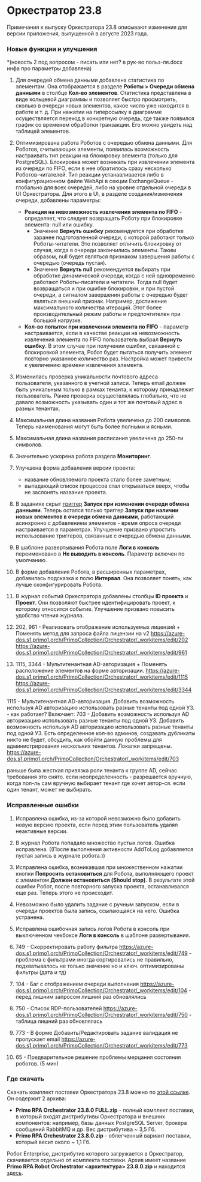 # Оркестратор 23.8

Примечания к выпуску Оркестратора 23.8 описывают изменения для версии приложения, выпущенной в августе 2023 года.

### Новые функции и улучшения

*(новость 2 под вопросом - писать или нет? в рук-во польз-ля.docx инфа про параметры добавлена)

1. Для очередей обмена данными добавлена статистика по элементам. Она отображается в разделе **Роботы > Очереди обмена данными** в столбце **Кол-во элементов**. Статистика представлена в виде кольцевой диаграммы и позволяет быстро просмотреть, сколько в очереди новых элементов, какое число уже находится в работе и т. д. При нажатии на гиперссылку в диаграмме осуществляется переход в конкретную очередь, где также появился график со временем обработки транзакции. Его можно увидеть над таблицей элементов. 
1. Оптимизирована работа Роботов с очередью обмена данными. Для Роботов, считывающих элементы, появилась возможность настраивать тип реакции на блокировку элемента (только для PostgreSQL). Блокировка может возникать при извлечении элемента из очереди по FIFO, если в нее обратилось сразу несколько Роботов-читателей. Тип реакции устанавливается либо в конфигурационном файле WebApi в секции ExchangeQueue - глобально для всех очередей, либо на уровне отдельной очереди в UI Оркестратора. Для этого в UI, в разделе создания/изменения очереди, добавлены параметры:
   * **Реакция на невозможность извлечения элемента по FIFO** - определяет, что следует возвращать Роботу при блокировке элемента: null или ошибку.
     * Значение **Вернуть ошибку** рекомендуется при обработке заранее подготовленной очереди, с которой работают только Роботы-читатели. Это позволяет отличить блокировку от случая, когда в очереди закончились элементы. Таким образом, null будет являться признаком завершения работы с очередью (очередь пустая).
     * Значение **Вернуть null** рекомендуется выбирать при обработке динамической очереди, когда с ней одновременно работают Роботы-писатели и читатели. Тогда null будет возвращаться и при ошибке блокировки, и при пустой очереди, а сигналом завершения работы с очередью будет являться внешний признак. Например, достижение максимального количества итераций. Этот более производительный режим работы и предпочтителен при большой нагрузке.
   * **Кол-во попыток при извлечении элемента по FIFO** - параметр настраивается, если в качестве реакции на невозможность извлечения элемента по FIFO пользователь выбрал **Вернуть ошибку**. В этом случае при получении ошибки, связанной с блокировкой элемента, Робот будет пытаться получить элемент повторно указанное количество раз. Настройка может привести к увеличению времени извлечения элемента.
1. Изменилась проверка уникальности почтового адреса пользователя, указанного в учетной записи. Теперь email должен быть уникальным только в рамках тенанта, к которому принадлежит пользователь. Ранее проверка осуществлялась глобально, что не давало возможность указывать один и тот же почтовый адрес в разных тенантах.
1. Максимальная длина названия Робота увеличена до 200 символов. Теперь наименования могут быть более полными и ясными.
1. Максимальная длина названия расписания увеличена до 250-ти символов.
1. Значительно ускорена работа раздела **Мониторинг**. 
1. Улучшена форма добавления версии проекта:
   * название обновляемого проекта стало более заметным;
   * выпадающий список процессов стал открываться вверх, чтобы не заслонять название проекта.
1. В заданиях скрыт [триггер](https://docs.primo-rpa.ru/primo-rpa/orchestrator/basics/tasks#vidy-triggerov) **Запуск при изменении очереди обмена данными**. Теперь остался только триггер **Запуск при наличии новых элементов в очереди обмена данными**, работающий асинхронно с добавлением элементов - время опроса очереди настраивается в параметрах. Улучшение призвано упростить использование триггеров, связанных с очередью обмена данными.
1. В шаблоне развертывания Робота поле **Логи в консоль** переименовано в **Не выводить в консоль**. Параметр включен по умолчанию.
1. В форме добавления Робота, в расширенных параметрах, добавилась подсказка к полю **Интервал**. Она позволяет понять, как лучше сконфигурировать Робота.
1. В журнал событий Оркестратора добавлены столбцы **ID проекта** и **Проект**. Они позволяют быстрее идентифицировать проект, к которому относится событие. Улучшение призвано повысить удобство чтения журнала.
1. 202, 961 - Реализовать отображение используемых лицензий + Поменять метод для запроса файла лицензии на v2
https://azure-dos.s1.primo1.orch/PrimoCollection/Orchestrator/_workitems/edit/202
https://azure-dos.s1.primo1.orch/PrimoCollection/Orchestrator/_workitems/edit/961





1. 1115, 3344 - Мультитенантная AD-авторизация + Поменять расположение элементов на форме авторизации.
https://azure-dos.s1.primo1.orch/PrimoCollection/Orchestrator/_workitems/edit/1115
https://azure-dos.s1.primo1.orch/PrimoCollection/Orchestrator/_workitems/edit/3344

1115 - Мультитенантная AD-авторизация. Добавить возможность используя AD авторизацию использовать разные тенанты под одной УЗ. - как работает?
Включает:
    703 - Добавить возможность используя AD авторизацию использовать разные тенанты под одной УЗ. Добавить возможность используя AD авторизацию использовать разные тенанты под одной УЗ. Есть определенное кол-во админов, создавать дубликаты никто не будет, обсудить, как обойти данную проблемы для администрирования нескольких тенантов. Локалки запрещены.       https://azure-dos.s1.primo1.orch/PrimoCollection/Orchestrator/_workitems/edit/703

раньше была жесткая привязка роли тенанта к группе AD, сейчас требования это снято. если неопределенность - разрешается вручную, когда пол-ль сам вручную выбирает тенант где хочет автор-ся. если один тенант, может не выбирать.


### Исправленные ошибки
1. Исправлена ошибка, из-за которой невозможно было добавить новую версию проекта, если перед этим пользователь удалял неактивные версии. 
1. В журнал Робота попадало множество пустых логов. Ошибка исправлена. ((После выполнения активности AddToLog добавляется пустая запись в журнале робота.))
1. Исправлена ошибка, возникавшая при множественном нажатии кнопки **Попросить остановиться** для Робота, выполняющего проект с элементом **Должен остановиться (Should stop)**. В результате этой ошибки Робот, после повторного запуска проекта, останавливался еще раз. Теперь этого не происходит.
1. Невозможно было удалить задание с ручным запуском, если в очереди проектов была запись, ссылающаяся на него. Ошибка устранена.
1. Исправлена ошибочная запись логов Робота в консоль при выключенном чекбоксе **Логи в консоль** в шаблоне развертывания.   


1. 749 - Скорректировать работу фильтра   https://azure-dos.s1.primo1.orch/PrimoCollection/Orchestrator/_workitems/edit/749 - проблема с фильтрами иногда сортировались не правильно, подхватывалось не только значение но и ключ. оптимизированы фильтры (дата и тд)
1. 104 - Баг с отображением очереди выполнения  https://azure-dos.s1.primo1.orch/PrimoCollection/Orchestrator/_workitems/edit/104 - перед лишним запросом лишний раз обновлялись
1. 750 - Список RDP-пользователей    https://azure-dos.s1.primo1.orch/PrimoCollection/Orchestrator/_workitems/edit/750 - таблица лишний раз обновлялась
1. 773 - В форме Добавить/Редактировать задание валидация не пропускает email https://azure-dos.s1.primo1.orch/PrimoCollection/Orchestrator/_workitems/edit/773
1. 65 - Предварительное решение проблемы мерцания состояния роботов. (5 мин)



### Где скачать

Скачать комплект поставки Оркестратора 23.8 можно по [этой ссылке](https://disk.primo-rpa.ru/index.php/s/primo?path=%2FRelease%2FOrchestrator). Он содержит 2 архива:
* **Primo RPA Orchestrator 23.8.0 FULL.zip** - полный комплект поставки, в который входят дистрибутивы Оркестратора и внешних компонентов: например, базы данных PostgreSQL Server, брокера сообщений RabbitMQ и др. Вес дистрибутива ~ 3,5 Гб.
* **Primo RPA Orchestrator 23.8.0.zip** - облегченный вариант поставки, который весит около ~ 1,1 Гб.

Робот Enterprise, дистрибутив которого загружается в Оркестратор, скачивается отдельно от комплекта поставки. Архив имеет название **Primo RPA Robot Orchestrator <архитектура> 23.8.0.zip** и находится [здесь](https://disk.primo-rpa.ru/index.php/s/primo?path=%2FRelease%2FRobot).



